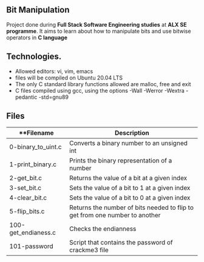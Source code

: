 Bit Manipulation
---

Project done during **Full Stack Software Engineering studies** at **ALX SE programme**. It aims to learn about how to manipulate bits and use bitwise operators in **C language**

Technologies.
---
* Allowed editors: vi, vim, emacs
* files will be compiled on Ubuntu 20.04 LTS
* The only C standard library functions allowed are malloc, free and exit 
* C files compiled using gcc, using the options -Wall -Werror -Wextra -pedantic -std=gnu89
 
Files
---
**Filename            |       Description
----------------------|----------------------
0-binary_to_uint.c    | Converts a binary number to an unsigned int
1-print_binary.c      | Prints the binary representation of a number
2-get_bit.c           | Returns the value of a bit at a given index
3-set_bit.c           | Sets the value of a bit to 1 at a given index
4-clear_bit.c         | Sets the value of a bit to 0 at a given index
5-flip_bits.c         | Returns the number of bits needed to flip to get from one number to another
100-get_endianess.c   | Checks the endianness
101-password          | Script that contains the password of crackme3 file

